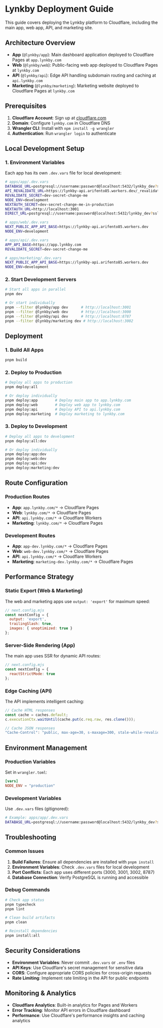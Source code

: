 # Lynkby Deployment Guide

This guide covers deploying the Lynkby platform to Cloudflare, including the main app, web app, API, and marketing site.

## Architecture Overview

- **App** (`@lynkby/app`): Main dashboard application deployed to Cloudflare Pages at `app.lynkby.com`
- **Web** (`@lynkby/web`): Public-facing web app deployed to Cloudflare Pages at `lynkby.com`
- **API** (`@lynkby/api`): Edge API handling subdomain routing and caching at `api.lynkby.com`
- **Marketing** (`@lynkby/marketing`): Marketing website deployed to Cloudflare Pages at `lynkby.com`

## Prerequisites

1. **Cloudflare Account**: Sign up at [cloudflare.com](https://cloudflare.com)
2. **Domain**: Configure `lynkby.com` in Cloudflare DNS
3. **Wrangler CLI**: Install with `npm install -g wrangler`
4. **Authentication**: Run `wrangler login` to authenticate

## Local Development Setup

### 1. Environment Variables

Each app has its own `.dev.vars` file for local development:

```bash
# apps/app/.dev.vars
DATABASE_URL=postgresql://username:password@localhost:5432/lynkby_dev?sslmode=disable
API_REVALIDATE_URL=https://lynkby-api.arifento85.workers.dev/_revalidate
REVALIDATE_SECRET=dev-secret-change-me
NODE_ENV=development
NEXTAUTH_SECRET=dev-secret-change-me-in-production
NEXTAUTH_URL=http://localhost:3001
DIRECT_URL=postgresql://username:password@localhost:5432/lynkby_dev?sslmode=disable

# apps/web/.dev.vars
NEXT_PUBLIC_APP_API_BASE=https://lynkby-api.arifento85.workers.dev
NODE_ENV=development

# apps/api/.dev.vars
APP_API_BASE=https://app.lynkby.com
REVALIDATE_SECRET=dev-secret-change-me

# apps/marketing/.dev.vars
NEXT_PUBLIC_APP_API_BASE=https://lynkby-api.arifento85.workers.dev
NODE_ENV=development
```

### 2. Start Development Servers

```bash
# Start all apps in parallel
pnpm dev

# Or start individually
pnpm --filter @lynkby/app dev      # http://localhost:3001
pnpm --filter @lynkby/web dev      # http://localhost:3000
pnpm --filter @lynkby/api dev      # http://localhost:8787
pnpm --filter @lynkby/marketing dev # http://localhost:3002
```

## Deployment

### 1. Build All Apps

```bash
pnpm build
```

### 2. Deploy to Production

```bash
# Deploy all apps to production
pnpm deploy:all

# Or deploy individually
pnpm deploy:app        # Deploy main app to app.lynkby.com
pnpm deploy:web        # Deploy web app to lynkby.com
pnpm deploy:api        # Deploy API to api.lynkby.com
pnpm deploy:marketing  # Deploy marketing to lynkby.com
```

### 3. Deploy to Development

```bash
# Deploy all apps to development
pnpm deploy:all:dev

# Or deploy individually
pnpm deploy:app:dev
pnpm deploy:web:dev
pnpm deploy:api:dev
pnpm deploy:marketing:dev
```

## Route Configuration

### Production Routes

- **App**: `app.lynkby.com/*` → Cloudflare Pages
- **Web**: `lynkby.com/*` → Cloudflare Pages  
- **API**: `api.lynkby.com/*` → Cloudflare Workers
- **Marketing**: `lynkby.com/*` → Cloudflare Pages

### Development Routes

- **App**: `app-dev.lynkby.com/*` → Cloudflare Pages
- **Web**: `web-dev.lynkby.com/*` → Cloudflare Pages
- **API**: `api.lynkby.com/*` → Cloudflare Workers
- **Marketing**: `marketing-dev.lynkby.com/*` → Cloudflare Pages

## Performance Strategy

### Static Export (Web & Marketing)

The web and marketing apps use `output: 'export'` for maximum speed:

```javascript
// next.config.mjs
const nextConfig = {
  output: 'export',
  trailingSlash: true,
  images: { unoptimized: true }
};
```

### Server-Side Rendering (App)

The main app uses SSR for dynamic API routes:

```javascript
// next.config.mjs
const nextConfig = {
  reactStrictMode: true
};
```

### Edge Caching (API)

The API implements intelligent caching:

```typescript
// Cache HTML responses
const cache = caches.default;
c.executionCtx.waitUntil(cache.put(c.req.raw, res.clone()));

// Cache JSON responses
"Cache-Control": "public, max-age=30, s-maxage=300, stale-while-revalidate=60"
```

## Environment Management

### Production Variables

Set in `wrangler.toml`:

```toml
[vars]
NODE_ENV = "production"
```

### Development Variables

Use `.dev.vars` files (gitignored):

```bash
# Example: apps/app/.dev.vars
DATABASE_URL=postgresql://username:password@localhost:5432/lynkby_dev?sslmode=disable
```

## Troubleshooting

### Common Issues

1. **Build Failures**: Ensure all dependencies are installed with `pnpm install`
2. **Environment Variables**: Check `.dev.vars` files for local development
3. **Port Conflicts**: Each app uses different ports (3000, 3001, 3002, 8787)
4. **Database Connection**: Verify PostgreSQL is running and accessible

### Debug Commands

```bash
# Check app status
pnpm typecheck
pnpm lint

# Clean build artifacts
pnpm clean

# Reinstall dependencies
pnpm install:all
```

## Security Considerations

- **Environment Variables**: Never commit `.dev.vars` or `.env` files
- **API Keys**: Use Cloudflare's secret management for sensitive data
- **CORS**: Configure appropriate CORS policies for cross-origin requests
- **Rate Limiting**: Implement rate limiting in the API for public endpoints

## Monitoring & Analytics

- **Cloudflare Analytics**: Built-in analytics for Pages and Workers
- **Error Tracking**: Monitor API errors in Cloudflare dashboard
- **Performance**: Use Cloudflare's performance insights and caching analytics


